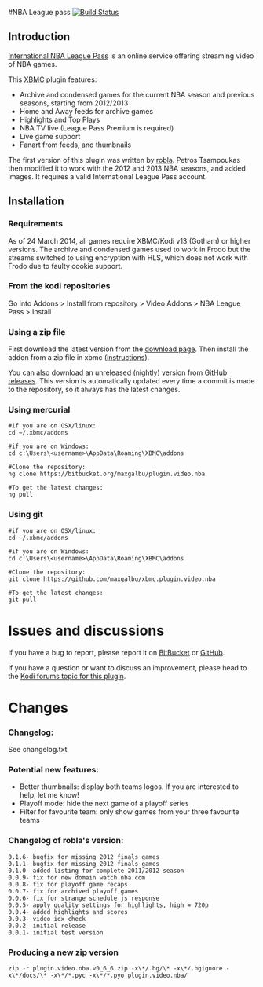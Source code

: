 #NBA League pass [![Build Status](https://travis-ci.org/maxgalbu/xbmc.plugin.video.nba.svg?branch=master)](https://travis-ci.org/maxgalbu/xbmc.plugin.video.nba)

## Introduction

[International NBA League Pass](http://www.nba.com/leaguepass/) is an online service offering streaming video of NBA games.

This [XBMC](http://xbmc.org/) plugin features: 

* Archive and condensed games for the current NBA season and previous seasons, starting from 2012/2013
* Home and Away feeds for archive games
* Highlights and Top Plays
* NBA TV live (League Pass Premium is required)
* Live game support
* Fanart from feeds, and thumbnails

The first version of this plugin was written by [robla](http://forum.xbmc.org/showthread.php?tid=124716). Petros Tsampoukas then modified it to work with the 2012 and 2013 NBA seasons, and added images. It requires a valid International League Pass account.


## Installation

### Requirements

As of 24 March 2014, all games require XBMC/Kodi v13 (Gotham) or higher versions. The archive and condensed games used to work in Frodo but the streams switched to using encryption with HLS, which does not work with Frodo due to faulty cookie support.

### From the kodi repositories

Go into Addons > Install from repository > Video Addons > NBA League Pass > Install

### Using a zip file

First download the latest version from the [download page](https://bitbucket.org/maxgalbu/plugin.video.nba/downloads#available-downloads). Then install the addon from a zip file in xbmc ([instructions](http://wiki.xbmc.org/index.php?title=Add-on_manager#How_to_install_from_a_ZIP_file)).

You can also download an unreleased (nightly) version from [GitHub releases](https://github.com/maxgalbu/xbmc.plugin.video.nba/releases/download/latest/plugin.video.nba-latest.zip). This version is automatically updated every time a commit is made to the repository, so it always has the latest changes.

### Using mercurial

    #if you are on OSX/linux:
    cd ~/.xbmc/addons

    #if you are on Windows:
    cd c:\Users\<username>\AppData\Roaming\XBMC\addons

    #Clone the repository:
    hg clone https://bitbucket.org/maxgalbu/plugin.video.nba

    #To get the latest changes:
    hg pull

### Using git

    #if you are on OSX/linux:
    cd ~/.xbmc/addons

    #if you are on Windows:
    cd c:\Users\<username>\AppData\Roaming\XBMC\addons

    #Clone the repository:
    git clone https://github.com/maxgalbu/xbmc.plugin.video.nba

    #To get the latest changes:
    git pull

Issues and discussions
=======================

If you have a bug to report, please report it on [BitBucket](https://bitbucket.org/maxgalbu/plugin.video.nba/issues?status=new&status=open) or [GitHub](https://github.com/maxgalbu/xbmc.plugin.video.nba/issues).

If you have a question or want to discuss an improvement, please head to the [Kodi forums topic for this plugin](http://forum.kodi.tv/showthread.php?tid=124716).

Changes
=======================

### Changelog:

See changelog.txt

### Potential new features:

* Better thumbnails: display both teams logos. If you are interested to help, let me know!
* Playoff mode: hide the next game of a playoff series
* Filter for favourite team: only show games from your three favourite teams

### Changelog of robla's version:

    0.1.6- bugfix for missing 2012 finals games
    0.1.1- bugfix for missing 2012 finals games
    0.1.0- added listing for complete 2011/2012 season
    0.0.9- fix for new domain watch.nba.com
    0.0.8- fix for playoff game recaps
    0.0.7- fix for archived playoff games
    0.0.6- fix for strange schedule js response
    0.0.5- apply quality settings for highlights, high = 720p
    0.0.4- added highlights and scores
    0.0.3- video idx check
    0.0.2- initial release
    0.0.1- initial test version

### Producing a new zip version

    zip -r plugin.video.nba.v0_6_6.zip -x\*/.hg/\* -x\*/.hgignore -x\*/docs/\* -x\*/*.pyc -x\*/*.pyo plugin.video.nba/
